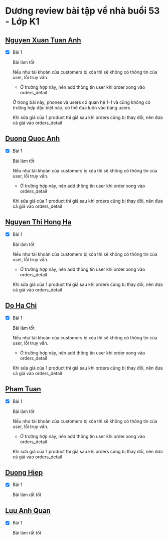 # Dương review bài tập về nhà buổi 53 - Lớp K1

## [Nguyen Xuan Tuan Anh](https://github.com/xuananh2212/db/blob/main/day_53/bt_02.sql)

- [x] Bài 1

  Bài làm tốt

  Nếu như tài khoản của customers bị xóa thì sẽ không có thông tin của user, lỗi truy vấn.

  - Ở trường hợp này, nên add thông tin user khi order xong vào orders_detail

  Ở trong bài này, phones và users có quan hệ 1-1 và cũng không có trường hợp đặc biệt nào, có thể đưa luôn vào bảng users

  Khi sửa giá của 1 product thì giá sau khi orders cũng bị thay đổi, nên đưa cả giá vào orders_detail

## [Duong Quoc Anh](https://github.com/QuocAnh-bit/F8_fullstack_006/blob/main/db_btvn/btvn2.sql)

- [x] Bài 1

  Bài làm tốt

  Nếu như tài khoản của customers bị xóa thì sẽ không có thông tin của user, lỗi truy vấn.

  - Ở trường hợp này, nên add thông tin user khi order xong vào orders_detail

  Khi sửa giá của 1 product thì giá sau khi orders cũng bị thay đổi, nên đưa cả giá vào orders_detail

## [Nguyen Thi Hong Ha](https://github.com/ha752002/NodeJs_learning/blob/main/day_53/day53.sql)

- [x] Bài 1

  Bài làm tốt

  Nếu như tài khoản của customers bị xóa thì sẽ không có thông tin của user, lỗi truy vấn.

  - Ở trường hợp này, nên add thông tin user khi order xong vào orders_detail

  Khi sửa giá của 1 product thì giá sau khi orders cũng bị thay đổi, nên đưa cả giá vào orders_detail

## [Do Ha Chi](https://github.com/SerenaHa12/fullstack_nodeJS/blob/main/hoc_nodejs/btvn_57/sql-day57.sql)

- [x] Bài 1

  Bài làm tốt

  Nếu như tài khoản của customers bị xóa thì sẽ không có thông tin của user, lỗi truy vấn.

  - Ở trường hợp này, nên add thông tin user khi order xong vào orders_detail

  Khi sửa giá của 1 product thì giá sau khi orders cũng bị thay đổi, nên đưa cả giá vào orders_detail

## [Pham Tuan](https://github.com/phamtuan162/phamtuan-nodejs-01/tree/main/Buoi%2053)

- [x] Bài 1

  Bài làm tốt

  Nếu như tài khoản của customers bị xóa thì sẽ không có thông tin của user, lỗi truy vấn.

  - Ở trường hợp này, nên add thông tin user khi order xong vào orders_detail

  Khi sửa giá của 1 product thì giá sau khi orders cũng bị thay đổi, nên đưa cả giá vào orders_detail

## [Duong Hiep](https://github.com/duonghiep416/duonghiep_f8_fullstack/blob/main/Day53/btvn-day-53.sql)

- [x] Bài 1

  Bài làm rất tốt

## [Luu Anh Quan](https://dbdiagram.io/d/Day-53-658b80fb89dea6279995f9cd)

- [x] Bài 1

  Bài làm rất tốt
